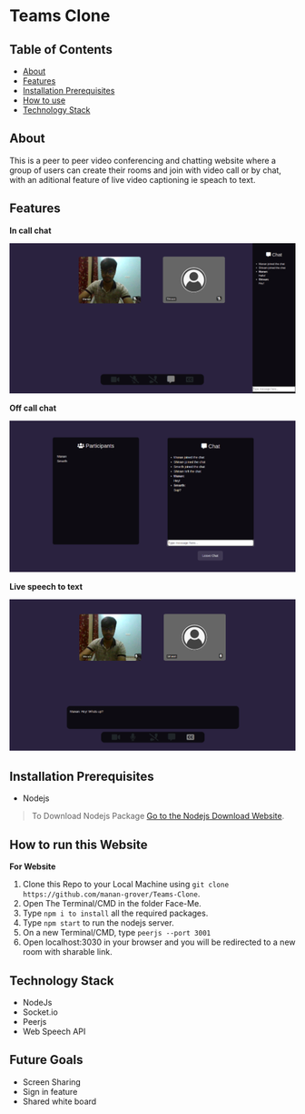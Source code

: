 # **Teams Clone**
<link rel="stylesheet" type="text/css" media="all" />

## **Table of Contents**

- [About](#about)
- [Features](#features)
- [Installation Prerequisites](#installation-prerequisites)
- [How to use](#how-to-use)
- [Technology Stack](#technology-stack)

## **About**

This is a peer to peer video conferencing and chatting website where a group of users can create their rooms and join with video call or by chat, with an aditional feature of live video captioning ie speach to text.

## **Features**
**In call chat**  
<p align="center">
  <img src="assets/in.png">
</p>

**Off call chat**  
<p align="center">
  <img src="assets/off.png">
</p>

**Live speech to text**
<p align="center">
  <img src="assets/cap.png">
</p>

## **Installation Prerequisites**

- Nodejs

> To Download Nodejs Package [Go to the Nodejs Download Website](https://nodejs.org/en/download/).


## **How to run this Website**

**For Website**
1. Clone this Repo to your Local Machine using ```git clone https://github.com/manan-grover/Teams-Clone```.
2. Open The Terminal/CMD in the folder Face-Me.
3. Type ```npm i to install``` all the required packages.
4. Type ```npm start``` to run the nodejs server.
5. On a new Terminal/CMD, type ```peerjs --port 3001```
6. Open localhost:3030 in your browser and you will be redirected to a new room with sharable link.



## **Technology Stack**

- NodeJs
- Socket<span>.io
- Peerjs
- Web Speech API

## **Future Goals**

- Screen Sharing
- Sign in feature
- Shared white board



